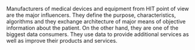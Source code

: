 Manufacturers of medical devices and equipment from HIT point of  view are the major influencers. They define the purpose, characteristics, algorithms and they exchange architecture of major means of objective information about the patient. On the other hand, they are one of the biggest data consumers. They use data to provide additional services as well as improve their products and services.